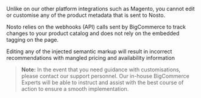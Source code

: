 Unlike on our other platform integrations such as Magento, you cannot edit or customise any of the product metadata that is sent to Nosto.

Nosto relies on the webhooks (API) calls sent by BigCommerce to track changes to your product catalog and does not rely on the embedded tagging on the page.

Editing any of the injected semantic markup will result in incorrect recommendations with mangled pricing and availability information

> **Note:** In the event that you need guidance with customisations, please contact our support personnel. Our in-house BigCommerce Experts will be able to instruct and assist with the best course of action to ensure a smooth implementation.